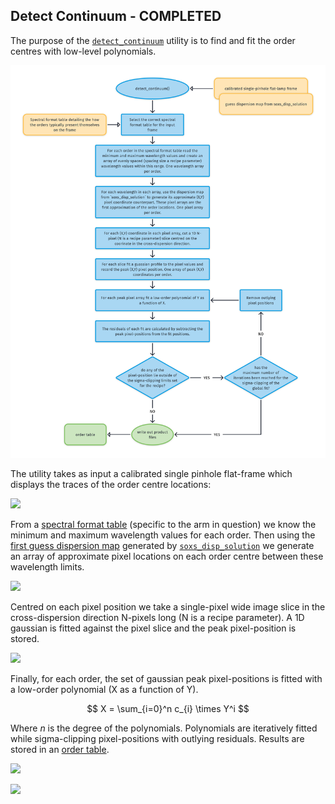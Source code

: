 ## Detect Continuum - COMPLETED

The purpose of the [`detect_continuum`](../_api/soxspipe.commonutils.detect_continuum.html) utility is to find and fit the order centres with low-level polynomials.

![](detect_continuum.png)

The utility takes as input a calibrated single pinhole flat-frame which displays the traces of the order centre locations:

[![](https://live.staticflickr.com/65535/50318769388_03e2329c2f_z.png)](https://live.staticflickr.com/65535/50318769388_03e2329c2f_o.png)

From a [spectral format table](../files/spectral_format_table.md) (specific to the arm in question) we know the minimum and maximum wavelength values for each order. Then using the [first guess dispersion map](../files/dispersion_map.md) generated by [`soxs_disp_solution`](../recipes/soxs_disp_solution.md) we generate an array of approximate pixel locations on each order centre between these wavelength limits.

[![](https://live.staticflickr.com/65535/50341874392_aa0f4f02da_z.png)](https://live.staticflickr.com/65535/50341874392_aa0f4f02da_o.png)

Centred on each pixel position we take a single-pixel wide image slice in the cross-dispersion direction N-pixels long (N is a recipe parameter). A 1D gaussian is fitted against the pixel slice and the peak pixel-position is stored.

[![](https://live.staticflickr.com/65535/50320359807_b4ae69c556_z.png)](https://live.staticflickr.com/65535/50320359807_b4ae69c556_o.png)

Finally, for each order, the set of gaussian peak pixel-positions is fitted with a low-order polynomial (X as a function of Y).

$$
X = \sum_{i=0}^n c_{i} \times Y^i 
$$

Where $n$ is the degree of the polynomials. Polynomials are iteratively fitted while sigma-clipping pixel-positions with outlying residuals. Results are stored in an [order table](../files/order_table.md).

[![](https://live.staticflickr.com/65535/50341080558_27e22d1666_z.png)](https://live.staticflickr.com/65535/50341080558_27e22d1666_o.png)

[![](https://live.staticflickr.com/65535/50341953212_dcb050e228_z.png)](https://live.staticflickr.com/65535/50341953212_dcb050e228_o.png)



